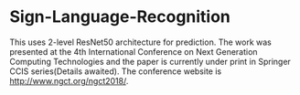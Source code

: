 # Sign-Language-Recognition
This uses 2-level ResNet50 architecture for prediction. The work was presented at the 4th International Conference on
Next Generation Computing Technologies and the paper is currently under print in Springer CCIS series(Details awaited). The conference website is http://www.ngct.org/ngct2018/.
